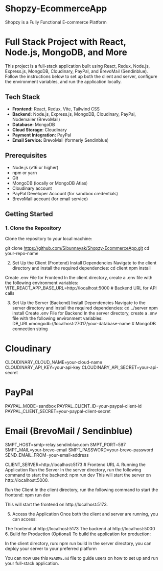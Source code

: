 # Shopzy-EcommerceApp
Shopzy is a Fully Functional E-commerce Platform

# Full Stack Project with React, Node.js, MongoDB, and More

This project is a full-stack application built using React, Redux, Node.js, Express.js, MongoDB, Cloudinary, PayPal, and BrevoMail (Sendinblue). Follow the instructions below to set up both the client and server, configure the environment variables, and run the application locally.

## Tech Stack

- **Frontend:** React, Redux, Vite, Tailwind CSS
- **Backend:** Node.js, Express.js, MongoDB, Cloudinary, PayPal, Nodemailer (BrevoMail)
- **Database:** MongoDB
- **Cloud Storage:** Cloudinary
- **Payment Integration:** PayPal
- **Email Service:** BrevoMail (formerly Sendinblue)

## Prerequisites

- Node.js (v16 or higher)
- npm or yarn
- Git
- MongoDB (locally or MongoDB Atlas)
- Cloudinary account
- PayPal Developer Account (for sandbox credentials)
- BrevoMail account (for email service)

## Getting Started

### 1. Clone the Repository
Clone the repository to your local machine:

git clone https://github.com/Sibunnayak/Shopzy-EcommerceApp.git
cd your-repo-name

2. Set Up the Client (Frontend)
Install Dependencies
Navigate to the client directory and install the required dependencies:
cd client
npm install

Create .env File for Frontend
In the client directory, create a .env file with the following environment variables:
VITE_REACT_APP_BASE_URL=http://localhost:5000   # Backend URL for API calls

3. Set Up the Server (Backend)
Install Dependencies
Navigate to the server directory and install the required dependencies:
cd ../server
npm install
Create .env File for Backend
In the server directory, create a .env file with the following environment variables:
DB_URL=mongodb://localhost:27017/your-database-name   # MongoDB connection string

# Cloudinary
CLOUDINARY_CLOUD_NAME=your-cloud-name
CLOUDINARY_API_KEY=your-api-key
CLOUDINARY_API_SECRET=your-api-secret

# PayPal
PAYPAL_MODE=sandbox
PAYPAL_CLIENT_ID=your-paypal-client-id
PAYPAL_CLIENT_SECRET=your-paypal-client-secret

# Email (BrevoMail / Sendinblue)
SMPT_HOST=smtp-relay.sendinblue.com
SMPT_PORT=587
SMPT_MAIL=your-brevo-email
SMPT_PASSWORD=your-brevo-password
SEND_EMAIL_FROM=your-email-address

CLIENT_SERVER=http://localhost:5173   # Frontend URL
4. Running the Application
Run the Server
In the server directory, run the following command to start the backend:
npm run dev
This will start the server on http://localhost:5000.

Run the Client
In the client directory, run the following command to start the frontend:
npm run dev

This will start the frontend on http://localhost:5173.

5. Access the Application
Once both the client and server are running, you can access:

The frontend at http://localhost:5173
The backend at http://localhost:5000
6. Build for Production (Optional)
To build the application for production:

In the client directory, run:
npm run build
In the server directory, you can deploy your server to your preferred platform

You can now use this `README.md` file to guide users on how to set up and run your full-stack application.
